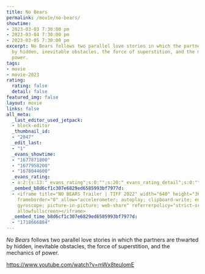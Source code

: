 ```yaml
---
title: No Bears
permalink: /movie/no-bears/
showtime:
- 2023-03-03 7:30:00 pm
- 2023-03-04 7:30:00 pm
- 2023-03-05 7:30:00 pm
excerpt: No Bears follows two parallel love stories in which the partners are thwarted
  by hidden, inevitable obstacles, the force of superstition, and the mechanics of
  power.
tags:
- movie
- movie-2023
rating:
  rating: false
  detail: false
featured_img: false
layout: movie
links: false
all_meta:
  _last_editor_used_jetpack:
  - block-editor
  _thumbnail_id:
  - "2047"
  _edit_last:
  - "1"
  _evans_showtime:
  - "1677871800"
  - "1677958200"
  - "1678044600"
  _evans_rating:
  - a:2:{s:13:"_evans_rating";s:0:"";s:20:"_evans_rating_detail";s:0:"";}
  _oembed_b8d6cf1c307e6829ed6585993bf7977d:
  - <iframe title="NO BEARS Trailer | TIFF 2022" width="640" height="360" src="https://www.youtube.com/embed/mWx8teulomE?feature=oembed"
    frameborder="0" allow="accelerometer; autoplay; clipboard-write; encrypted-media;
    gyroscope; picture-in-picture; web-share" referrerpolicy="strict-origin-when-cross-origin"
    allowfullscreen></iframe>
  _oembed_time_b8d6cf1c307e6829ed6585993bf7977d:
  - "1718666884"
---
```


*No Bears* follows two parallel love stories in which the partners are thwarted by hidden, inevitable obstacles, the force of superstition, and the mechanics of power.

https://www.youtube.com/watch?v=mWx8teulomE 